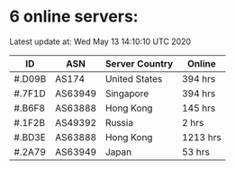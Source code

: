 # 6 online servers:

Latest update at: Wed May 13 14:10:10 UTC 2020

| ID | ASN | Server Country | Online |
| -- | --- | -------------- | ------ |
| #.D09B | AS174 | United States | 394 hrs |
| #.7F1D | AS63949 | Singapore | 394 hrs |
| #.B6F8 | AS63888 | Hong Kong | 145 hrs |
| #.1F2B | AS49392 | Russia | 2 hrs |
| #.BD3E | AS63888 | Hong Kong | 1213 hrs |
| #.2A79 | AS63949 | Japan | 53 hrs |


